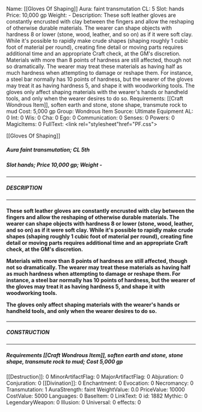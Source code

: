 Name: [[Gloves Of Shaping]]
Aura: faint transmutation
CL: 5
Slot: hands
Price: 10,000 gp
Weight: -
Description: These soft leather gloves are constantly encrusted with clay between the fingers and allow the reshaping of otherwise durable materials. The wearer can shape objects with hardness 8 or lower (stone, wood, leather, and so on) as if it were soft clay. While it's possible to rapidly make crude shapes (shaping roughly 1 cubic foot of material per round), creating fine detail or moving parts requires additional time and an appropriate Craft check, at the GM's discretion. Materials with more than 8 points of hardness are still affected, though not so dramatically. The wearer may treat these materials as having half as much hardness when attempting to damage or reshape them. For instance, a steel bar normally has 10 points of hardness, but the wearer of the gloves may treat it as having hardness 5, and shape it with woodworking tools. The gloves only affect shaping materials with the wearer's hands or handheld tools, and only when the wearer desires to do so.
Requirements: [[Craft Wondrous Item]], soften earth and stone, stone shape, transmute rock to mud
Cost: 5,000 gp
Group: Wondrous Item
Source: Ultimate Equipment
AL: 0
Int: 0
Wis: 0
Cha: 0
Ego: 0
Communication: 0
Senses: 0
Powers: 0
MagicItems: 0
FullText: <link rel="stylesheet"href="PF.css"><div class="heading"><p class="alignleft">[[Gloves Of Shaping]]</p><div style="clear: both;"></div></div><div><h5><b>Aura </b>faint transmutation; <b>CL </b>5th</h5><h5><b>Slot </b>hands; <b>Price </b>10,000 gp; <b>Weight </b>-</h5></div><hr/><div><h5><b>DESCRIPTION</b></h5></div><hr/><div><h4><p>These soft leather gloves are constantly encrusted with clay between the fingers and allow the reshaping of otherwise durable materials. The wearer can shape objects with hardness 8 or lower (stone, wood, leather, and so on) as if it were soft clay. While it's possible to rapidly make crude shapes (shaping roughly 1 cubic foot of material per round), creating fine detail or moving parts requires additional time and an appropriate Craft check, at the GM's discretion. </p><p>Materials with more than 8 points of hardness are still affected, though not so dramatically. The wearer may treat these materials as having half as much hardness when attempting to damage or reshape them. For instance, a steel bar normally has 10 points of hardness, but the wearer of the gloves may treat it as having hardness 5, and shape it with woodworking tools. </p><p>The gloves only affect shaping materials with the wearer's hands or handheld tools, and only when the wearer desires to do so.</p></h4></div><hr/><div><h5><b>CONSTRUCTION</b></h5></div><hr/><div><h5><b>Requirements </b>[[Craft Wondrous Item]], <i>soften earth and stone</i>, <i>stone shape</i>, <i>transmute rock to mud</i>; <b>Cost </b>5,000 gp</h5></div>
[[Destruction]]: 0
MinorArtifactFlag: 0
MajorArtifactFlag: 0
Abjuration: 0
Conjuration: 0
[[Divination]]: 0
Enchantment: 0
Evocation: 0
Necromancy: 0
Transmutation: 1
AuraStrength: faint
WeightValue: 0.0
PriceValue: 10000
CostValue: 5000
Languages: 0
BaseItem: 0
LinkText: 0
id: 1882
Mythic: 0
LegendaryWeapon: 0
Illusion: 0
Universal: 0
effects: 0
